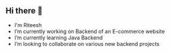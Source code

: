 ## Hi there 👋

-  I'm Riteesh
-  I’m currently working on Backend of an E-commerce website
-  I’m currently learning Java Backend 
-  I’m looking to collaborate on various new backend projects

